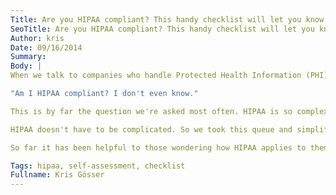 ```yaml
---
Title: Are you HIPAA compliant? This handy checklist will let you know
SeoTitle: Are you HIPAA compliant? This handy checklist will let you know
Author: kris
Date: 09/16/2014
Summary: 
Body: |
When we talk to companies who handle Protected Health Information (PHI), often the first topic of discussion is simply understanding what it takes to be HIPAA compliant.

"Am I HIPAA compliant? I don't even know."

This is by far the question we're asked most often. HIPAA is so complex, people usually aren't even sure how it applies to them.

HIPAA doesn't have to be complicated. So we took this queue and simplified compliance into a [15-question checklist](https://catalyze.io/hipaa-self-assessment-checklist). We walk you through a series of Yes/No questions, offering advice along the way. When finished, we tally up the results and let you know if your system or mobile app is compliant.

So far it has been helpful to those wondering how HIPAA applies to them. If you're in a similar position, take a few minutes and [give it a try](https://catalyze.io/hipaa-self-assessment-checklist).

Tags: hipaa, self-assessment, checklist
Fullname: Kris Gösser
---
```

